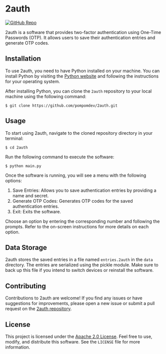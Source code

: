 # 2auth

[![GitHub Repo](https://img.shields.io/badge/Github-2auth-blue)](https://github.com/pompomdev/2auth)

2auth is a software that provides two-factor authentication using One-Time Passwords (OTP). It allows users to save their authentication entries and generate OTP codes.

## Installation

To use 2auth, you need to have Python installed on your machine. You can install Python by visiting the [Python website](https://www.python.org) and following the instructions for your operating system.

After installing Python, you can clone the `2auth` repository to your local machine using the following command:

```shell
$ git clone https://github.com/pompomdev/2auth.git
```

## Usage

To start using 2auth, navigate to the cloned repository directory in your terminal:

```shell
$ cd 2auth
```

Run the following command to execute the software:

```shell
$ python main.py
```

Once the software is running, you will see a menu with the following options:

1. Save Entries: Allows you to save authentication entries by providing a name and secret.
2. Generate OTP Codes: Generates OTP codes for the saved authentication entries.
3. Exit: Exits the software.

Choose an option by entering the corresponding number and following the prompts. Refer to the on-screen instructions for more details on each option.

## Data Storage

2auth stores the saved entries in a file named `entries.2auth` in the `data` directory. The entries are serialized using the pickle module. Make sure to back up this file if you intend to switch devices or reinstall the software.

## Contributing

Contributions to 2auth are welcome! If you find any issues or have suggestions for improvements, please open a new issue or submit a pull request on the [2auth repository](https://github.com/pompomdev/2auth).

## License

This project is licensed under the [Apache 2.0 License](https://opensource.org/licenses/Apache-2.0). Feel free to use, modify, and distribute this software. See the `LICENSE` file for more information.
